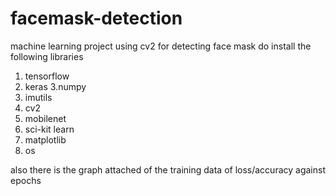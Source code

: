# facemask-detection
machine learning project using cv2 for detecting face mask
do install the following libraries
1. tensorflow
2. keras
3.numpy
4. imutils
5. cv2
6. mobilenet
7. sci-kit learn
8. matplotlib
9. os

also there is the graph attached of the training data of loss/accuracy against epochs
